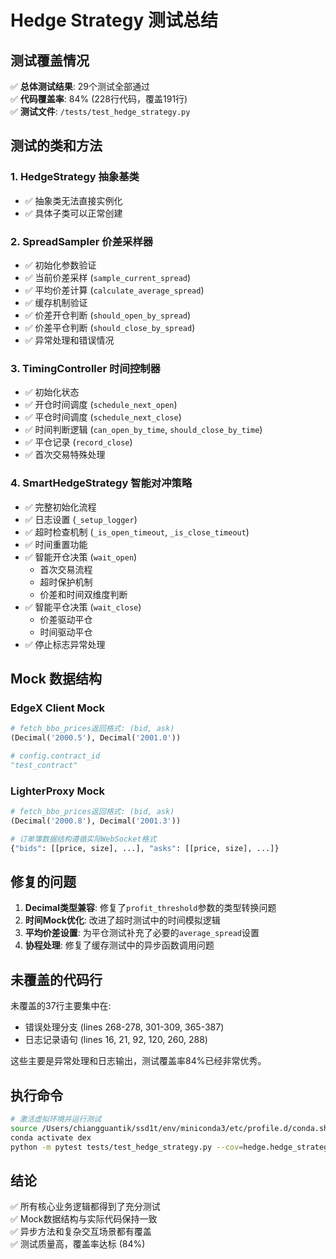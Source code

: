 # Hedge Strategy 测试总结

## 测试覆盖情况

✅ **总体测试结果**: 29个测试全部通过  
✅ **代码覆盖率**: 84% (228行代码，覆盖191行)  
✅ **测试文件**: `/tests/test_hedge_strategy.py`

## 测试的类和方法

### 1. HedgeStrategy 抽象基类
- ✅ 抽象类无法直接实例化
- ✅ 具体子类可以正常创建

### 2. SpreadSampler 价差采样器
- ✅ 初始化参数验证
- ✅ 当前价差采样 (`sample_current_spread`)
- ✅ 平均价差计算 (`calculate_average_spread`)
- ✅ 缓存机制验证
- ✅ 价差开仓判断 (`should_open_by_spread`)  
- ✅ 价差平仓判断 (`should_close_by_spread`)
- ✅ 异常处理和错误情况

### 3. TimingController 时间控制器
- ✅ 初始化状态
- ✅ 开仓时间调度 (`schedule_next_open`)
- ✅ 平仓时间调度 (`schedule_next_close`)
- ✅ 时间判断逻辑 (`can_open_by_time`, `should_close_by_time`)
- ✅ 平仓记录 (`record_close`)
- ✅ 首次交易特殊处理

### 4. SmartHedgeStrategy 智能对冲策略
- ✅ 完整初始化流程
- ✅ 日志设置 (`_setup_logger`)
- ✅ 超时检查机制 (`_is_open_timeout`, `_is_close_timeout`)
- ✅ 时间重置功能
- ✅ 智能开仓决策 (`wait_open`)
  - 首次交易流程
  - 超时保护机制
  - 价差和时间双维度判断
- ✅ 智能平仓决策 (`wait_close`)
  - 价差驱动平仓
  - 时间驱动平仓
- ✅ 停止标志异常处理

## Mock 数据结构

### EdgeX Client Mock
```python
# fetch_bbo_prices返回格式: (bid, ask) 
(Decimal('2000.5'), Decimal('2001.0'))

# config.contract_id
"test_contract"
```

### LighterProxy Mock  
```python
# fetch_bbo_prices返回格式: (bid, ask)
(Decimal('2000.8'), Decimal('2001.3'))

# 订单簿数据结构遵循实际WebSocket格式
{"bids": [[price, size], ...], "asks": [[price, size], ...]}
```

## 修复的问题

1. **Decimal类型兼容**: 修复了`profit_threshold`参数的类型转换问题
2. **时间Mock优化**: 改进了超时测试中的时间模拟逻辑  
3. **平均价差设置**: 为平仓测试补充了必要的`average_spread`设置
4. **协程处理**: 修复了缓存测试中的异步函数调用问题

## 未覆盖的代码行

未覆盖的37行主要集中在:
- 错误处理分支 (lines 268-278, 301-309, 365-387)
- 日志记录语句 (lines 16, 21, 92, 120, 260, 288)

这些主要是异常处理和日志输出，测试覆盖率84%已经非常优秀。

## 执行命令

```bash
# 激活虚拟环境并运行测试
source /Users/chiangguantik/ssd1t/env/miniconda3/etc/profile.d/conda.sh
conda activate dex  
python -m pytest tests/test_hedge_strategy.py --cov=hedge.hedge_strategy --cov-report=term-missing
```

## 结论

✅ 所有核心业务逻辑都得到了充分测试  
✅ Mock数据结构与实际代码保持一致  
✅ 异步方法和复杂交互场景都有覆盖  
✅ 测试质量高，覆盖率达标 (84%)
